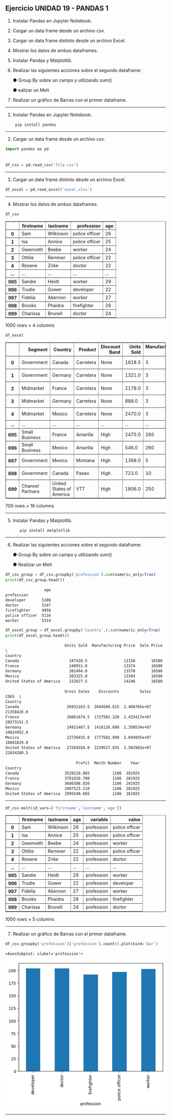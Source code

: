 ## Ejercicio UNIDAD 19 - PANDAS 1

 1.  Instalar Pandas en Jupyter Notebook.
 2.  Cargar un data frame desde un archivo csv.
 3. Cargar un data frame distinto desde un archivo Excel.
 4. Mostrar los datos de ambos dataframes.
 5. Instalar Pandas y Matplotlib.
 6. Realizar las siguientes acciones sobre el segundo dataframe:
 
	● Group By sobre un campo y utilizando sum()
	
	● ealizar un Melt
 7.  Realizar un gráfico de Barras con el primer dataframe.


---

 1.  Instalar Pandas en Jupyter Notebook.
 
          pip install pandas

----

 2.  Cargar un data frame desde un archivo csv.


```python
import pandas as pd


df_csv = pd.read_csv('file.csv')
```

---

 3. Cargar un data frame distinto desde un archivo Excel.


```python
df_excel = pd.read_excel('excel.xlsx')
```

---

4. Mostrar los datos de ambos dataframes.


```python
df_csv
```




<div>
<style scoped>
    .dataframe tbody tr th:only-of-type {
        vertical-align: middle;
    }

    .dataframe tbody tr th {
        vertical-align: top;
    }

    .dataframe thead th {
        text-align: right;
    }
</style>
<table border="1" class="dataframe">
  <thead>
    <tr style="text-align: right;">
      <th></th>
      <th>firstname</th>
      <th>lastname</th>
      <th>profession</th>
      <th>age</th>
    </tr>
  </thead>
  <tbody>
    <tr>
      <th>0</th>
      <td>Sam</td>
      <td>Wilkinson</td>
      <td>police officer</td>
      <td>26</td>
    </tr>
    <tr>
      <th>1</th>
      <td>Isa</td>
      <td>Annice</td>
      <td>police officer</td>
      <td>25</td>
    </tr>
    <tr>
      <th>2</th>
      <td>Gwenneth</td>
      <td>Beebe</td>
      <td>worker</td>
      <td>24</td>
    </tr>
    <tr>
      <th>3</th>
      <td>Ottilie</td>
      <td>Remmer</td>
      <td>police officer</td>
      <td>22</td>
    </tr>
    <tr>
      <th>4</th>
      <td>Rosene</td>
      <td>Zrike</td>
      <td>doctor</td>
      <td>22</td>
    </tr>
    <tr>
      <th>...</th>
      <td>...</td>
      <td>...</td>
      <td>...</td>
      <td>...</td>
    </tr>
    <tr>
      <th>995</th>
      <td>Sandie</td>
      <td>Heidt</td>
      <td>worker</td>
      <td>29</td>
    </tr>
    <tr>
      <th>996</th>
      <td>Trudie</td>
      <td>Gower</td>
      <td>developer</td>
      <td>22</td>
    </tr>
    <tr>
      <th>997</th>
      <td>Fidelia</td>
      <td>Abernon</td>
      <td>worker</td>
      <td>27</td>
    </tr>
    <tr>
      <th>998</th>
      <td>Brooks</td>
      <td>Phaidra</td>
      <td>firefighter</td>
      <td>28</td>
    </tr>
    <tr>
      <th>999</th>
      <td>Charissa</td>
      <td>Brunell</td>
      <td>doctor</td>
      <td>24</td>
    </tr>
  </tbody>
</table>
<p>1000 rows × 4 columns</p>
</div>




```python
df_excel
```




<div>
<style scoped>
    .dataframe tbody tr th:only-of-type {
        vertical-align: middle;
    }

    .dataframe tbody tr th {
        vertical-align: top;
    }

    .dataframe thead th {
        text-align: right;
    }
</style>
<table border="1" class="dataframe">
  <thead>
    <tr style="text-align: right;">
      <th></th>
      <th>Segment</th>
      <th>Country</th>
      <th>Product</th>
      <th>Discount Band</th>
      <th>Units Sold</th>
      <th>Manufacturing Price</th>
      <th>Sale Price</th>
      <th>Gross Sales</th>
      <th>Discounts</th>
      <th>Sales</th>
      <th>COGS</th>
      <th>Profit</th>
      <th>Date</th>
      <th>Month Number</th>
      <th>Month Name</th>
      <th>Year</th>
    </tr>
  </thead>
  <tbody>
    <tr>
      <th>0</th>
      <td>Government</td>
      <td>Canada</td>
      <td>Carretera</td>
      <td>None</td>
      <td>1618.5</td>
      <td>3</td>
      <td>20</td>
      <td>32370.0</td>
      <td>0.00</td>
      <td>32370.00</td>
      <td>16185.0</td>
      <td>16185.00</td>
      <td>2014-01-01</td>
      <td>1</td>
      <td>January</td>
      <td>2014</td>
    </tr>
    <tr>
      <th>1</th>
      <td>Government</td>
      <td>Germany</td>
      <td>Carretera</td>
      <td>None</td>
      <td>1321.0</td>
      <td>3</td>
      <td>20</td>
      <td>26420.0</td>
      <td>0.00</td>
      <td>26420.00</td>
      <td>13210.0</td>
      <td>13210.00</td>
      <td>2014-01-01</td>
      <td>1</td>
      <td>January</td>
      <td>2014</td>
    </tr>
    <tr>
      <th>2</th>
      <td>Midmarket</td>
      <td>France</td>
      <td>Carretera</td>
      <td>None</td>
      <td>2178.0</td>
      <td>3</td>
      <td>15</td>
      <td>32670.0</td>
      <td>0.00</td>
      <td>32670.00</td>
      <td>21780.0</td>
      <td>10890.00</td>
      <td>2014-06-01</td>
      <td>6</td>
      <td>June</td>
      <td>2014</td>
    </tr>
    <tr>
      <th>3</th>
      <td>Midmarket</td>
      <td>Germany</td>
      <td>Carretera</td>
      <td>None</td>
      <td>888.0</td>
      <td>3</td>
      <td>15</td>
      <td>13320.0</td>
      <td>0.00</td>
      <td>13320.00</td>
      <td>8880.0</td>
      <td>4440.00</td>
      <td>2014-06-01</td>
      <td>6</td>
      <td>June</td>
      <td>2014</td>
    </tr>
    <tr>
      <th>4</th>
      <td>Midmarket</td>
      <td>Mexico</td>
      <td>Carretera</td>
      <td>None</td>
      <td>2470.0</td>
      <td>3</td>
      <td>15</td>
      <td>37050.0</td>
      <td>0.00</td>
      <td>37050.00</td>
      <td>24700.0</td>
      <td>12350.00</td>
      <td>2014-06-01</td>
      <td>6</td>
      <td>June</td>
      <td>2014</td>
    </tr>
    <tr>
      <th>...</th>
      <td>...</td>
      <td>...</td>
      <td>...</td>
      <td>...</td>
      <td>...</td>
      <td>...</td>
      <td>...</td>
      <td>...</td>
      <td>...</td>
      <td>...</td>
      <td>...</td>
      <td>...</td>
      <td>...</td>
      <td>...</td>
      <td>...</td>
      <td>...</td>
    </tr>
    <tr>
      <th>695</th>
      <td>Small Business</td>
      <td>France</td>
      <td>Amarilla</td>
      <td>High</td>
      <td>2475.0</td>
      <td>260</td>
      <td>300</td>
      <td>742500.0</td>
      <td>111375.00</td>
      <td>631125.00</td>
      <td>618750.0</td>
      <td>12375.00</td>
      <td>2014-03-01</td>
      <td>3</td>
      <td>March</td>
      <td>2014</td>
    </tr>
    <tr>
      <th>696</th>
      <td>Small Business</td>
      <td>Mexico</td>
      <td>Amarilla</td>
      <td>High</td>
      <td>546.0</td>
      <td>260</td>
      <td>300</td>
      <td>163800.0</td>
      <td>24570.00</td>
      <td>139230.00</td>
      <td>136500.0</td>
      <td>2730.00</td>
      <td>2014-10-01</td>
      <td>10</td>
      <td>October</td>
      <td>2014</td>
    </tr>
    <tr>
      <th>697</th>
      <td>Government</td>
      <td>Mexico</td>
      <td>Montana</td>
      <td>High</td>
      <td>1368.0</td>
      <td>5</td>
      <td>7</td>
      <td>9576.0</td>
      <td>1436.40</td>
      <td>8139.60</td>
      <td>6840.0</td>
      <td>1299.60</td>
      <td>2014-02-01</td>
      <td>2</td>
      <td>February</td>
      <td>2014</td>
    </tr>
    <tr>
      <th>698</th>
      <td>Government</td>
      <td>Canada</td>
      <td>Paseo</td>
      <td>High</td>
      <td>723.0</td>
      <td>10</td>
      <td>7</td>
      <td>5061.0</td>
      <td>759.15</td>
      <td>4301.85</td>
      <td>3615.0</td>
      <td>686.85</td>
      <td>2014-04-01</td>
      <td>4</td>
      <td>April</td>
      <td>2014</td>
    </tr>
    <tr>
      <th>699</th>
      <td>Channel Partners</td>
      <td>United States of America</td>
      <td>VTT</td>
      <td>High</td>
      <td>1806.0</td>
      <td>250</td>
      <td>12</td>
      <td>21672.0</td>
      <td>3250.80</td>
      <td>18421.20</td>
      <td>5418.0</td>
      <td>13003.20</td>
      <td>2014-05-01</td>
      <td>5</td>
      <td>May</td>
      <td>2014</td>
    </tr>
  </tbody>
</table>
<p>700 rows × 16 columns</p>
</div>



---


 5. Instalar Pandas y Matplotlib.

           pip install matplotlib

---

 6. Realizar las siguientes acciones sobre el segundo dataframe:

	●  Group By sobre un campo y utilizando sum()
		
	●  Realizar un Melt


```python
df_csv_group = df_csv.groupby('profession').sum(numeric_only=True)
print(df_csv_group.head())
```

                     age
    profession          
    developer       5286
    doctor          5247
    firefighter     4956
    police officer  5116
    worker          5314



```python
df_excel_group = df_excel.groupby('Country',).sum(numeric_only=True)
print(df_excel_group.head())
```

                              Units Sold  Manufacturing Price  Sale Price  \
    Country                                                                 
    Canada                      247428.5                13150       16580   
    France                      240931.0                13374       16580   
    Germany                     201494.0                13370       16580   
    Mexico                      203325.0                13394       16580   
    United States of America    232627.5                14246       16580   
    
                              Gross Sales    Discounts         Sales        COGS  \
    Country                                                                        
    Canada                     26932163.5  2044508.615  2.488765e+07  21358426.0   
    France                     26081674.5  1727502.220  2.435417e+07  20573151.5   
    Germany                    24921467.5  1416126.680  2.350534e+07  19824952.0   
    Mexico                     22726935.0  1777582.890  2.094935e+07  18041829.0   
    United States of America   27269358.0  2239527.835  2.502983e+07  22034289.5   
    
                                   Profit  Month Number    Year  
    Country                                                      
    Canada                    3529228.885          1106  281925  
    France                    3781020.780          1106  281925  
    Germany                   3680388.820          1106  281925  
    Mexico                    2907523.110          1106  281925  
    United States of America  2995540.665          1106  281925  


- - - 


```python
df_csv.melt(id_vars=['firstname','lastname','age'])
```




<div>
<style scoped>
    .dataframe tbody tr th:only-of-type {
        vertical-align: middle;
    }

    .dataframe tbody tr th {
        vertical-align: top;
    }

    .dataframe thead th {
        text-align: right;
    }
</style>
<table border="1" class="dataframe">
  <thead>
    <tr style="text-align: right;">
      <th></th>
      <th>firstname</th>
      <th>lastname</th>
      <th>age</th>
      <th>variable</th>
      <th>value</th>
    </tr>
  </thead>
  <tbody>
    <tr>
      <th>0</th>
      <td>Sam</td>
      <td>Wilkinson</td>
      <td>26</td>
      <td>profession</td>
      <td>police officer</td>
    </tr>
    <tr>
      <th>1</th>
      <td>Isa</td>
      <td>Annice</td>
      <td>25</td>
      <td>profession</td>
      <td>police officer</td>
    </tr>
    <tr>
      <th>2</th>
      <td>Gwenneth</td>
      <td>Beebe</td>
      <td>24</td>
      <td>profession</td>
      <td>worker</td>
    </tr>
    <tr>
      <th>3</th>
      <td>Ottilie</td>
      <td>Remmer</td>
      <td>22</td>
      <td>profession</td>
      <td>police officer</td>
    </tr>
    <tr>
      <th>4</th>
      <td>Rosene</td>
      <td>Zrike</td>
      <td>22</td>
      <td>profession</td>
      <td>doctor</td>
    </tr>
    <tr>
      <th>...</th>
      <td>...</td>
      <td>...</td>
      <td>...</td>
      <td>...</td>
      <td>...</td>
    </tr>
    <tr>
      <th>995</th>
      <td>Sandie</td>
      <td>Heidt</td>
      <td>29</td>
      <td>profession</td>
      <td>worker</td>
    </tr>
    <tr>
      <th>996</th>
      <td>Trudie</td>
      <td>Gower</td>
      <td>22</td>
      <td>profession</td>
      <td>developer</td>
    </tr>
    <tr>
      <th>997</th>
      <td>Fidelia</td>
      <td>Abernon</td>
      <td>27</td>
      <td>profession</td>
      <td>worker</td>
    </tr>
    <tr>
      <th>998</th>
      <td>Brooks</td>
      <td>Phaidra</td>
      <td>28</td>
      <td>profession</td>
      <td>firefighter</td>
    </tr>
    <tr>
      <th>999</th>
      <td>Charissa</td>
      <td>Brunell</td>
      <td>24</td>
      <td>profession</td>
      <td>doctor</td>
    </tr>
  </tbody>
</table>
<p>1000 rows × 5 columns</p>
</div>



---

 7.  Realizar un gráfico de Barras con el primer dataframe.


```python
df_csv.groupby('profession')['profession'].count().plot(kind='bar')
```




    <AxesSubplot: xlabel='profession'>




    
![png](notebook_files/notebook_24_1.png)
    


---
